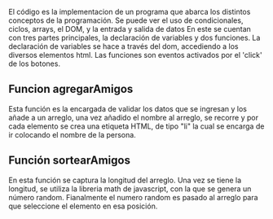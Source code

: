 El código es la implementacion de un programa que abarca los distintos conceptos de la programación. 
Se puede ver el uso de condicionales, ciclos, arrays, el DOM, y la entrada y salida de datos
En este se cuentan con tres partes principales, la declaración de variables y dos funciones.
La declaración de variables se hace a través del dom, accediendo a los diversos elementos html.
Las funciones son eventos activados por el 'click' de los botones.
## Funcion agregarAmigos
Esta función es la encargada de validar los datos que se ingresan y los añade a un arreglo,
una vez añadido el nombre al arreglo, se recorre y por cada elemento se crea una etiqueta HTML,
de tipo "li" la cual se encarga de ir colocando el nombre de la persona.
## Función sortearAmigos
En esta función se captura la longitud del arreglo.
Una vez se tiene la longitud, se utiliza la libreria math de javascript, con la que se genera un número random.
Fianalmente el numero random es pasado al arreglo para que seleccione el elemento en esa posición.

